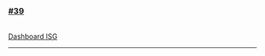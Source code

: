 ### [\#39](https://github.com/guilhermeprokisch/ideias/issues/39) 
###### 




[Dashboard ISG](Dashboard-ISG)

-------------------------------------------------------------------------------

